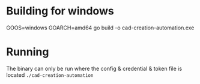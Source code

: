 # Building for windows

GOOS=windows GOARCH=amd64 go build -o cad-creation-automation.exe

# Running

The binary can only be run where the config & credential & token file is located
`./cad-creation-automation`